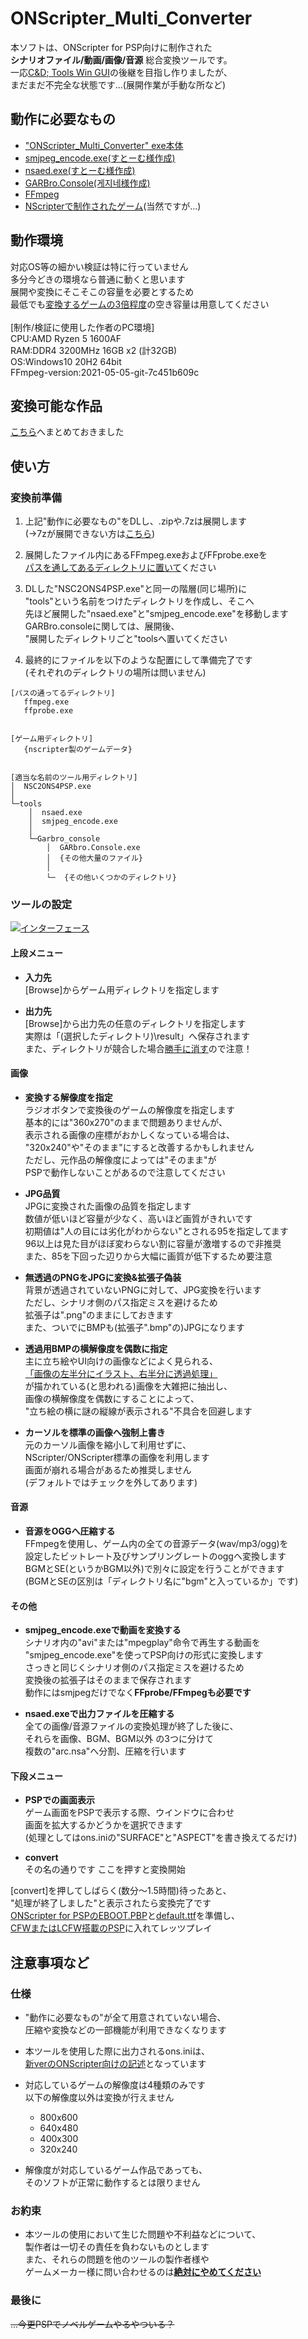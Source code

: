 # ONScripter_Multi_Converter
 本ソフトは、ONScripter for PSP向けに制作された<br>
 **シナリオファイル/動画/画像/音源** 総合変換ツールです。<br>
 一応[C&D; Tools Win GUI](https://web.archive.org/web/20170419120050fw_/http://www.geocities.jp/stm_torm/ons/tool.html)の後継を目指し作りましたが、<br>
 まだまだ不完全な状態です...(展開作業が手動な所など)<br>

## 動作に必要なもの
 - ["ONScripter_Multi_Converter" exe本体](https://github.com/Prince-of-sea/ONScripter_Multi_Converter/releases/latest)
 - [smjpeg_encode.exe(すとーむ様作成)](http://web.archive.org/web/20130203074100/http://www.geocities.jp/stm_torm/ons/smjpeg4.zip)
 - [nsaed.exe(すとーむ様作成)](https://web.archive.org/web/20130328141650/http://www.geocities.jp/stm_torm/nsaed2.zip)
 - [GARBro.Console(게지네様作成)](https://drive.google.com/file/d/1gH9nNRxaz8GexN0B1hWyUc3o692bkWXX/view)
 - [FFmpeg](https://www.gyan.dev/ffmpeg/builds/ffmpeg-release-full.7z)
 - [NScripterで制作されたゲーム](https://erogamescape.dyndns.org/~ap2/ero/toukei_kaiseki/attlist.php?att[66]=on)(当然ですが...)

## 動作環境
 対応OS等の細かい検証は特に行っていません<br>
 多分今どきの環境なら普通に動くと思います<br>
 展開や変換にそこそこの容量を必要とするため<br>
 最低でも<u>変換するゲームの3倍程度</u>の空き容量は用意してください<br>
 <br>
 [制作/検証に使用した作者のPC環境]<br>
 CPU:AMD Ryzen 5 1600AF<br>
 RAM:DDR4 3200MHz 16GB x2 (計32GB)<br>
 OS:Windows10 20H2 64bit<br>
 FFmpeg-version:2021-05-05-git-7c451b609c<br>

## 変換可能な作品
 [こちら](./TITLELIST.md)へまとめておきました

## 使い方
### 変換前準備
 1. 上記"動作に必要なもの"をDLし、.zipや.7zは展開します<br>
 (→7zが展開できない方は[こちら](https://forest.watch.impress.co.jp/library/software/7zip/))<br>

 1. 展開したファイル内にあるFFmpeg.exeおよびFFprobe.exeを<br>
 [パスを通してあるディレクトリに置いて](https://www.google.com/search?q=FFmpeg+path+%E9%80%9A%E3%81%99)ください<br>

 1. DLした"NSC2ONS4PSP.exe"と同一の階層(同じ場所)に<br>
 "tools"という名前をつけたディレクトリを作成し、そこへ<br>
 先ほど展開した"nsaed.exe"と"smjpeg_encode.exe"を移動します<br>
 GARBro.consoleに関しては、展開後、<br>
 "展開したディレクトリごと"toolsへ置いてください<br>

 1. 最終的にファイルを以下のような配置にして準備完了です<br>
 (それぞれのディレクトリの場所は問いません)
```
[パスの通ってるディレクトリ]
   ffmpeg.exe
   ffprobe.exe


[ゲーム用ディレクトリ]
   {nscripter製のゲームデータ}


[適当な名前のツール用ディレクトリ]
│  NSC2ONS4PSP.exe
│  
└─tools
    │  nsaed.exe
    │  smjpeg_encode.exe
    │
    └─Garbro_console
        │  GARbro.Console.exe
        │  {その他大量のファイル}
        │
        └─  {その他いくつかのディレクトリ}
```

### ツールの設定
 [![インターフェース](./tools/md_ui.png)](./tools/md_ui_full.png)
#### 上段メニュー
 - **入力先**<br>
[Browse]からゲーム用ディレクトリを指定します<br>

 - **出力先**<br>
[Browse]から出力先の任意のディレクトリを指定します<br>
実際は「(選択したディレクトリ)\result」へ保存されます<br>
また、ディレクトリが競合した場合<u>勝手に消す</u>ので注意！<br>

#### 画像
 - **変換する解像度を指定**<br>
 ラジオボタンで変換後のゲームの解像度を指定します<br>
 基本的には"360x270"のままで問題ありませんが、<br>
 表示される画像の座標がおかしくなっている場合は、<br>
 "320x240"や"そのまま"にすると改善するかもしれません<br>
 ただし、元作品の解像度によっては"そのまま"が<br>
 PSPで動作しないことがあるので注意してください<br>

 - **JPG品質**<br>
 JPGに変換された画像の品質を指定します<br>
 数値が低いほど容量が少なく、高いほど画質がきれいです<br>
 初期値は"人の目には劣化がわからない"とされる95を指定してます<br>
 96以上は見た目がほぼ変わらない割に容量が激増するので非推奨<br>
 また、85を下回った辺りから大幅に画質が低下するため要注意<br>

 - **無透過のPNGをJPGに変換&拡張子偽装**<br>
 背景が透過されていないPNGに対して、JPG変換を行います<br>
 ただし、シナリオ側のパス指定ミスを避けるため<br>
 拡張子は".png"のままにしておきます<br>
 また、ついでにBMPも(拡張子".bmp"の)JPGになります<br>

 - **透過用BMPの横解像度を偶数に指定**<br>
 主に立ち絵やUI向けの画像などによく見られる、<br>
 [「画像の左半分にイラスト、右半分に透過処理」](http://binaryheaven.ivory.ne.jp/o_show/nscripter/syo/05.htm)<br>
 が描かれている(と思われる)画像を大雑把に抽出し、<br>
 画像の横解像度を偶数にすることによって、<br>
 "立ち絵の横に謎の縦線が表示される"不具合を回避します<br>

 - **カーソルを標準の画像へ強制上書き**<br>
 元のカーソル画像を縮小して利用せずに、<br>
 NScripter/ONScripter標準の画像を利用します<br>
 画面が崩れる場合があるため推奨しません<br>
 (デフォルトではチェックを外してあります)<br>

#### 音源
 - **音源をOGGへ圧縮する**<br>
 FFmpegを使用し、ゲーム内の全ての音源データ(wav/mp3/ogg)を<br>
 設定したビットレート及びサンプリングレートのoggへ変換します<br>
 BGMとSE(というかBGM以外)で別々に設定を行うことができます<br>
 (BGMとSEの区別は「ディレクトリ名に"bgm"と入っているか」です)<br>

#### その他
 - **smjpeg_encode.exeで動画を変換する**<br>
 シナリオ内の"avi"または"mpegplay"命令で再生する動画を<br>
 "smjpeg_encode.exe"を使ってPSP向けの形式に変換します<br>
 さっきと同じくシナリオ側のパス指定ミスを避けるため<br>
 変換後の拡張子はそのままで保存されます<br>
 動作にはsmjpegだけでなく**FFprobe/FFmpegも必要です**<br>

 - **nsaed.exeで出力ファイルを圧縮する**<br>
 全ての画像/音源ファイルの変換処理が終了した後に、<br>
 それらを画像、BGM、BGM以外 の3つに分けて <br>
 複数の"arc.nsa"へ分割、圧縮を行います<br>

#### 下段メニュー
 - **PSPでの画面表示**<br>
 ゲーム画面をPSPで表示する際、ウインドウに合わせ<br>
 画面を拡大するかどうかを選択できます<br>
 (処理としてはons.iniの"SURFACE"と"ASPECT"を書き換えてるだけ)<br>

 - **convert**<br>
 その名の通りです ここを押すと変換開始<br>

[convert]を押してしばらく(数分～1.5時間)待ったあと、<br>
"処理が終了しました"と表示されたら変換完了です<br>
[ONScripter for PSPのEBOOT.PBP](https://archive.org/download/ons.-7z/Old%20Versions/onscripter-20110111_psp.zip)と[default.ttf](https://www.google.com/search?q=PSP+default.ttf)を準備し、<br>
[CFWまたはLCFW搭載のPSP](https://www.google.com/search?q=PSP+CFW6.61+ME%2FLME)に入れてレッツプレイ<br>

## 注意事項など
### 仕様
 - "動作に必要なもの"が全て用意されていない場合、<br>
 圧縮や変換などの一部機能が利用できなくなります<br>

 - 本ツールを使用した際に出力されるons.iniは、<br>
 [新verのONScripter向けの記述](https://web.archive.org/web/20100709172750fw_/http://blog.livedoor.jp/tormtorm/archives/51520243.html)となっています<br>

 - 対応しているゲームの解像度は4種類のみです<br>
 以下の解像度以外は変換が行えません<br>
    - 800x600
    - 640x480
    - 400x300
    - 320x240
  
 - 解像度が対応しているゲーム作品であっても、<br>
 そのソフトが正常に動作するとは限りません<br>

### お約束
 - 本ツールの使用において生じた問題や不利益などについて、<br>
 製作者は一切その責任を負わないものとします<br>
 また、それらの問題を他のツールの製作者様や<br>
 ゲームメーカー様に問い合わせるのは<u>**絶対にやめてください**</u><br>

### 最後に
~~...今更PSPでノベルゲームやるやついる？~~<br>